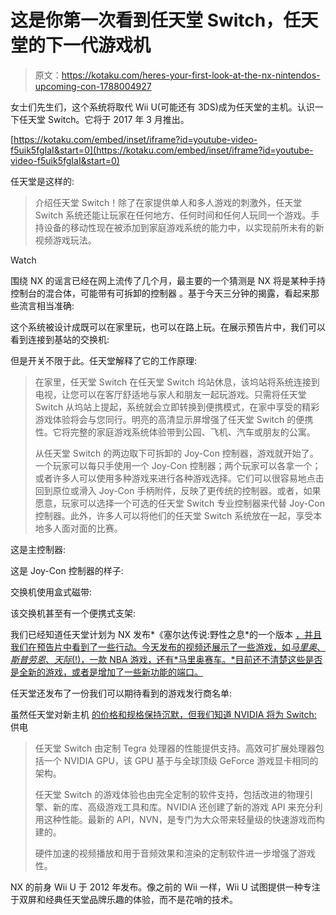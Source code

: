 # 这是你第一次看到任天堂 Switch，任天堂的下一代游戏机

> 原文：<https://kotaku.com/heres-your-first-look-at-the-nx-nintendos-upcoming-con-1788004927>

女士们先生们，这个系统将取代 Wii U(可能还有 3DS)成为任天堂的主机。认识一下任天堂 Switch。它将于 2017 年 3 月推出。

 [https://kotaku.com/embed/inset/iframe?id=youtube-video-f5uik5fgIaI&start=0](https://kotaku.com/embed/inset/iframe?id=youtube-video-f5uik5fgIaI&start=0) 

任天堂是这样的:

> 介绍任天堂 Switch！除了在家提供单人和多人游戏的刺激外，任天堂 Switch 系统还能让玩家在任何地方、任何时间和任何人玩同一个游戏。手持设备的移动性现在被添加到家庭游戏系统的能力中，以实现前所未有的新视频游戏玩法。

Watch

围绕 NX 的谣言已经在网上流传了几个月，最主要的一个猜测是 NX 将是某种手持控制台的混合体，可能带有可拆卸的控制器 。基于今天三分钟的揭露，看起来那些流言相当准确:

这个系统被设计成既可以在家里玩，也可以在路上玩。在展示预告片中，我们可以看到连接到基站的交换机:

但是开关不限于此。任天堂解释了它的工作原理:

> 在家里，任天堂 Switch 在任天堂 Switch 坞站休息，该坞站将系统连接到电视，让您可以在客厅舒适地与家人和朋友一起玩游戏。只需将任天堂 Switch 从坞站上提起，系统就会立即转换到便携模式，在家中享受的精彩游戏体验将会与您同行。明亮的高清显示屏增强了任天堂 Switch 的便携性。它将完整的家庭游戏系统体验带到公园、飞机、汽车或朋友的公寓。
> 
> 从任天堂 Switch 的两边取下可拆卸的 Joy-Con 控制器，游戏就开始了。一个玩家可以每只手使用一个 Joy-Con 控制器；两个玩家可以各拿一个；或者许多人可以使用多种游戏来进行各种游戏选择。它们可以很容易地点击回到原位或滑入 Joy-Con 手柄附件，反映了更传统的控制器。或者，如果愿意，玩家可以选择一个可选的任天堂 Switch 专业控制器来代替 Joy-Con 控制器。此外，许多人可以将他们的任天堂 Switch 系统放在一起，享受本地多人面对面的比赛。

这是主控制器:

这是 Joy-Con 控制器的样子:

交换机使用盒式磁带:

该交换机甚至有一个便携式支架:

我们已经知道任天堂计划为 NX 发布*《塞尔达传说:野性之息*的一个版本 [，并且我们在预告片中看到了一些行动。今天发布的视频还展示了一些游戏，如*马里奥*、*斯普劳恩*、*天际*(!)，一款 NBA 游戏，还有*马里奥赛车。*目前还不清楚这些是否是全新的游戏，或者是增加了一些新功能的端口。](http://kotaku.com/nintendo-releases-a-new-legend-of-zelda-breath-of-the-w-1788014184#_ga=1.120621056.948211865.1445524034) 

任天堂还发布了一份我们可以期待看到的游戏发行商名单:

虽然任天堂对新主机 [的价格和规格保持沉默，但我们知道 NVIDIA 将为 Switch:](https://blogs.nvidia.com/blog/2016/10/20/nintendo-switch/) 供电

> 任天堂 Switch 由定制 Tegra 处理器的性能提供支持。高效可扩展处理器包括一个 NVIDIA GPU，该 GPU 基于与全球顶级 GeForce 游戏显卡相同的架构。
> 
> 任天堂 Switch 的游戏体验也由完全定制的软件支持，包括改进的物理引擎、新的库、高级游戏工具和库。NVIDIA 还创建了新的游戏 API 来充分利用这种性能。最新的 API，NVN，是专门为大众带来轻量级的快速游戏而构建的。
> 
> 硬件加速的视频播放和用于音频效果和渲染的定制软件进一步增强了游戏性。

NX 的前身 Wii U 于 2012 年发布。像之前的 Wii 一样，Wii U 试图提供一种专注于双屏和经典任天堂品牌乐趣的体验，而不是花哨的技术。